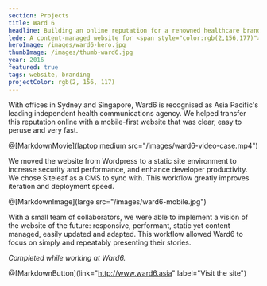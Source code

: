 ```yaml
---
section: Projects
title: Ward 6
headline: Building an online reputation for a renowned healthcare branding agency.
lede: A content-managed website for <span style="color:rgb(2,156,177)">WARD 6</span>, Asia Pacific's leading independent health communications agency. 
heroImage: /images/ward6-hero.jpg
thumbImage: /images/thumb-ward6.jpg
year: 2016
featured: true
tags: website, branding
projectColor: rgb(2, 156, 117)
---
```


<span class="Newthought">With offices in Sydney and Singapore,</span> Ward6 is recognised as Asia Pacific's leading independent health communications agency. We helped transfer this reputation online with a mobile-first website that was clear, easy to peruse and very fast.

@[MarkdownMovie](laptop medium src="/images/ward6-video-case.mp4")

We moved the website from Wordpress to a static site environment to increase security and performance, and enhance developer productivity. We chose Siteleaf as a CMS to sync with. This workflow greatly improves iteration and deployment speed.

@[MarkdownImage](large src="/images/ward6-mobile.jpg")

With a small team of collaborators, we were able to implement a vision of the website of the future: responsive, performant, static yet content managed, easily updated and adapted. This workflow allowed Ward6 to focus on simply and repeatably presenting their stories.

_Completed while working at Ward6._

@[MarkdownButton](link="http://www.ward6.asia" label="Visit the site")

